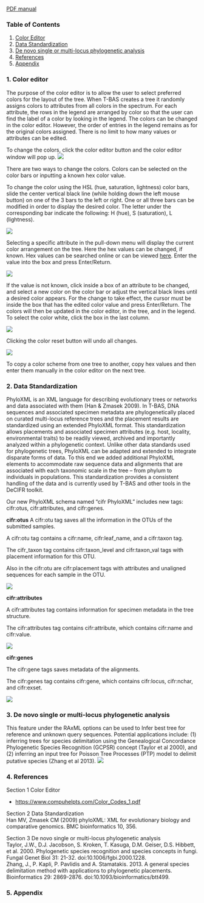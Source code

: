 [PDF manual](data/tbas-documentation/TBAS_User_Manual_v2.2.pdf)

### Table of Contents
1. [Color Editor](#1-color-editor)
2. [Data Standardization](#2-data-standardization)
3. [De novo single or multi-locus phylogenetic analysis](#3-de-novo-single-or-multi)
4. [References](#4-references)
5. [Appendix](#5-appendix)



### 1. Color editor


The purpose of the color editor is to allow the user to select preferred colors for the layout of the tree. When T-BAS creates a tree it randomly assigns colors to attributes from all colors in the spectrum. For each attribute, the rows in the legend are arranged by color so that the user can find the label of a color by looking in the legend. The colors can be changed in the color editor. However, the order of entries in the legend remains as for the original colors assigned. There is no limit to how many values or attributes can be edited.

To change the colors, click the color editor button and the color editor window will pop up.
![](images/tbas-documentation/color_editor1.png)

There are two ways to change the colors. Colors can be selected on the color bars or inputting a known hex color value.

To change the color using the HSL (hue, saturation, lightness) color bars, slide the center vertical black line (while holding down the left mouse button) on one of the 3 bars to the left or right. One or all three bars can be modified in order to display the desired color. The letter under the corresponding bar indicate the following: H (hue), S (saturation), L (lightness).

![](images/tbas-documentation/color_editor2.png)

Selecting a specific attribute in the pull-down menu will display the current color arrangement on the tree. Here the hex values can be changed, if known. Hex values can be searched online or can be viewed [here](data/tbas-documentation/Color_Codes_1.pdf). Enter the value into the box and press Enter/Return.

![](images/tbas-documentation/color_editor3.png)

If the value is not known, click inside a box of an attribute to be changed, and select a new color on the color bar or adjust the vertical black lines until a desired color appears. For the change to take effect, the cursor must be inside the box that has the edited color value and press Enter/Return. The colors will then be updated in the color editor, in the tree, and in the legend. To select the color white, click the box in the last column.

![](images/tbas-documentation/color_editor4.png)

Clicking the color reset button will undo all changes.

![](images/tbas-documentation/color_editor5.png)

To copy a color scheme from one tree to another, copy hex values and then enter them manually in the color editor on the next tree.

### 2. Data Standardization

PhyloXML is an XML language for describing evolutionary trees or networks and data associated with them (Han & Zmasek 2009). In T-BAS, DNA sequences and associated specimen metadata are phylogenetically placed on curated multi-locus reference trees and the placement results are standardized using an extended PhyloXML format. This standardization allows placements and associated specimen attributes (e.g. host, locality, environmental traits) to be readily viewed, archived and importantly analyzed within a phylogenetic context. Unlike other data standards used for phylogenetic trees, PhyloXML can be adapted and extended to integrate disparate forms of data. To this end we added additional PhyloXML elements to accommodate raw sequence data and alignments that are associated with each taxonomic scale in the tree – from phylum to individuals in populations. This standardization provides a consistent handling of the data and is currently used by T-BAS and other tools in the DeCIFR toolkit. 

Our new PhyloXML schema named “cifr PhyloXML” includes new tags: cifr:otus, cifr:attributes, and cifr:genes.

**cifr:otus**
A cifr:otu tag saves all the information in the OTUs of the submitted samples.

A cifr:otu tag contains a cifr:name, cifr:leaf_name, and a cifr:taxon tag.

The cifr_taxon tag contains cifr:taxon_level and cifr:taxon_val tags with placement information for this OTU.

Also in the cifr:otu are cifr:placement tags with attributes and unaligned sequences for each sample in the OTU.

![](images/tbas-documentation/data_standardization1.png)

**cifr:attributes**

A cifr:attributes tag contains information for specimen metadata in the tree structure.

The cifr:attributes tag contains cifr:attribute, which contains cifr:name and cifr:value.

![](images/tbas-documentation/data_standardization2.png)

**cifr:genes**

The cifr:gene tags saves metadata of the alignments.

The cifr:genes tag contains cifr:gene, which contains cifr:locus, cifr:nchar, and cifr:exset.

![](images/tbas-documentation/data_standardization3.png)

### 3. De novo single or multi-locus phylogenetic analysis

This feature under the RAxML options can be used to Infer best tree for reference and unknown query sequences. Potential applications include: (1) inferring trees for species delimitation using the Genealogical Concordance Phylogenetic Species Recognition (GCPSR) concept (Taylor et al 2000), and (2) inferring an input tree for Poisson Tree Processes (PTP) model to delimit putative species (Zhang et al 2013).
![](images/tbas-documentation/de_novo_single_or_multi1.png)

### 4. References

Section 1 Color Editor  
+ https://www.compuhelpts.com/Color_Codes_1.pdf

Section 2 Data Standardization  
      Han MV, Zmasek CM (2009) phyloXML: XML for evolutionary biology and comparative genomics. BMC bioinformatics 10, 356.

Section 3 De novo single or multi-locus phylogenetic analysis  
      Taylor, J.W., D.J. Jacobson, S. Kroken, T. Kasuga, D.M. Geiser, D.S. Hibbett, et al. 2000. Phylogenetic species recognition and         species concepts in fungi. Fungal Genet Biol 31: 21-32. doi:10.1006/fgbi.2000.1228.  
      Zhang, J., P. Kapli, P. Pavlidis and A. Stamatakis. 2013. A general species delimitation method with applications to phylogenetic       placements. Bioinformatics 29: 2869-2876. doi:10.1093/bioinformatics/btt499.


### 5. Appendix
